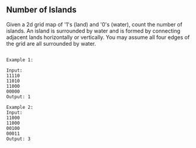 ## Number of Islands  
Given a 2d grid map of '1's (land) and '0's (water), count the number of islands. An island is surrounded by water and is formed by connecting adjacent lands horizontally or vertically. You may assume all four edges of the grid are all surrounded by water.  

<pre><code>
Example 1:

Input:
11110
11010
11000
00000
Output: 1
  
Example 2:
Input:
11000
11000
00100
00011
Output: 3
</code></pre>

